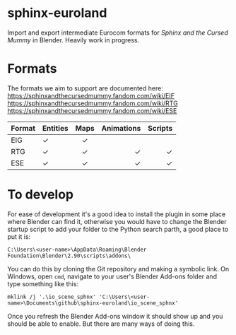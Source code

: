# sphinx-euroland

Import and export intermediate Eurocom formats for *Sphinx and the Cursed Mummy* in Blender.
Heavily work in progress.

# Formats

The formats we aim to support are documented here:
https://sphinxandthecursedmummy.fandom.com/wiki/EIF
https://sphinxandthecursedmummy.fandom.com/wiki/RTG  
https://sphinxandthecursedmummy.fandom.com/wiki/ESE


| Format        | Entities       | Maps         | Animations     | Scripts     |
|:------------- | :------------- | :----------: | -----------:   | -----------:|
|EIG            | ✓              | ✓           |                |             |
|RTG            | ✓              | ✓           | ✓              | ✓           |
|ESE            | ✓              | ✓           | ✓              | ✓          |

# To develop

For ease of development it's a good idea to install the plugin in some place where Blender can find it, otherwise you would have to change the Blender startup script to add your folder to the Python search parth, a good place to put it is:
```
C:\Users\<user-name>\AppData\Roaming\Blender Foundation\Blender\2.90\scripts\addons\
```

You can do this by cloning the Git repository and making a symbolic link. On Windows, open `cmd`, navigate to your user's Blender Add-ons folder and type something like this:
```
mklink /j '.\io_scene_sphnx' 'C:\Users\<user-name>\Documents\github\sphinx-euroland\io_scene_sphnx'
```

Once you refresh the Blender Add-ons window it should show up and you should be able to enable. But there are many ways of doing this.
